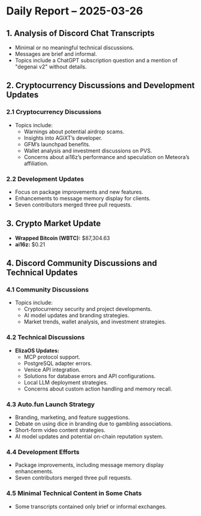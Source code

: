 # Daily Report – 2025-03-26

## 1. Analysis of Discord Chat Transcripts

- Minimal or no meaningful technical discussions.
- Messages are brief and informal.
- Topics include a ChatGPT subscription question and a mention of "degenai v2" without details.

## 2. Cryptocurrency Discussions and Development Updates

### 2.1 Cryptocurrency Discussions

- Topics include:
  - Warnings about potential airdrop scams.
  - Insights into AGiXT’s developer.
  - GFM’s launchpad benefits.
  - Wallet analysis and investment discussions on PVS.
  - Concerns about ai16z’s performance and speculation on Meteora’s affiliation.

### 2.2 Development Updates

- Focus on package improvements and new features.
- Enhancements to message memory display for clients.
- Seven contributors merged three pull requests.

## 3. Crypto Market Update

- **Wrapped Bitcoin (WBTC):** $87,304.63
- **ai16z:** $0.21

## 4. Discord Community Discussions and Technical Updates

### 4.1 Community Discussions

- Topics include:
  - Cryptocurrency security and project developments.
  - AI model updates and branding strategies.
  - Market trends, wallet analysis, and investment strategies.

### 4.2 Technical Discussions

- **ElizaOS Updates:**
  - MCP protocol support.
  - PostgreSQL adapter errors.
  - Venice API integration.
  - Solutions for database errors and API configurations.
  - Local LLM deployment strategies.
  - Concerns about custom action handling and memory recall.

### 4.3 Auto.fun Launch Strategy

- Branding, marketing, and feature suggestions.
- Debate on using dice in branding due to gambling associations.
- Short-form video content strategies.
- AI model updates and potential on-chain reputation system.

### 4.4 Development Efforts

- Package improvements, including message memory display enhancements.
- Seven contributors merged three pull requests.

### 4.5 Minimal Technical Content in Some Chats

- Some transcripts contained only brief or informal exchanges.
